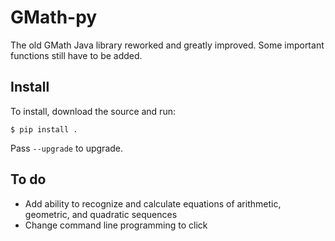 # GMath-py
The old GMath Java library reworked and greatly improved. Some important functions still have to be added.

## Install
To install, download the source and run:
```
$ pip install .
```
Pass `--upgrade` to upgrade.

## To do
* Add ability to recognize and calculate equations of arithmetic, geometric, and quadratic sequences
* Change command line programming to click
